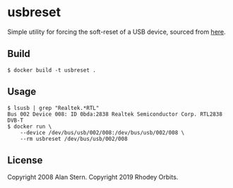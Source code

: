 # usbreset
Simple utility for forcing the soft-reset of a USB device, sourced from [here](https://marc.info/?l=linux-usb&m=121459435621262&w=2).

## Build
```
$ docker build -t usbreset .
```

## Usage
```
$ lsusb | grep "Realtek.*RTL"
Bus 002 Device 008: ID 0bda:2838 Realtek Semiconductor Corp. RTL2838 DVB-T
$ docker run \
    --device /dev/bus/usb/002/008:/dev/bus/usb/002/008 \
    --rm usbreset /dev/bus/usb/002/008
```

## License
Copyright 2008 Alan Stern.
Copyright 2019 Rhodey Orbits.
